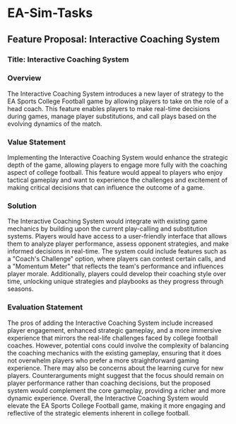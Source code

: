 # EA-Sim-Tasks

## Feature Proposal: Interactive Coaching System

### Title: Interactive Coaching System

### Overview
The Interactive Coaching System introduces a new layer of strategy to the EA Sports College Football game by allowing players to take on the role of a head coach. This feature enables players to make real-time decisions during games, manage player substitutions, and call plays based on the evolving dynamics of the match.

### Value Statement
Implementing the Interactive Coaching System would enhance the strategic depth of the game, allowing players to engage more fully with the coaching aspect of college football. This feature would appeal to players who enjoy tactical gameplay and want to experience the challenges and excitement of making critical decisions that can influence the outcome of a game.

### Solution
The Interactive Coaching System would integrate with existing game mechanics by building upon the current play-calling and substitution systems. Players would have access to a user-friendly interface that allows them to analyze player performance, assess opponent strategies, and make informed decisions in real-time. The system could include features such as a "Coach's Challenge" option, where players can contest certain calls, and a "Momentum Meter" that reflects the team's performance and influences player morale. Additionally, players could develop their coaching style over time, unlocking unique strategies and playbooks as they progress through seasons.

### Evaluation Statement
The pros of adding the Interactive Coaching System include increased player engagement, enhanced strategic gameplay, and a more immersive experience that mirrors the real-life challenges faced by college football coaches. However, potential cons could involve the complexity of balancing the coaching mechanics with the existing gameplay, ensuring that it does not overwhelm players who prefer a more straightforward gaming experience. There may also be concerns about the learning curve for new players. Counterarguments might suggest that the focus should remain on player performance rather than coaching decisions, but the proposed system would complement the core gameplay, providing a richer and more dynamic experience. Overall, the Interactive Coaching System would elevate the EA Sports College Football game, making it more engaging and reflective of the strategic elements inherent in college football.
